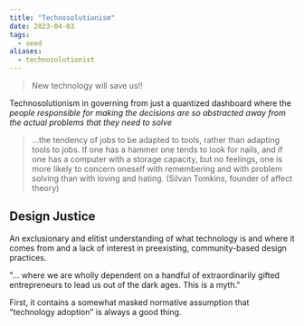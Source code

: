```yaml
---
title: "Technosolutionism"
date: 2023-04-03
tags:
  - seed
aliases:
  - technosolutionist
---
```


> New technology will save us!!

Technosolutionism in governing from just a quantized dashboard where the _people responsible for making the decisions are so abstracted away from the actual problems that they need to solve_

> …the tendency of jobs to be adapted to tools, rather than adapting tools to jobs. If one has a hammer one tends to look for nails, and if one has a computer with a storage capacity, but no feelings, one is more likely to concern oneself with remembering and with problem solving than with loving and hating. (Silvan Tomkins, founder of affect theory)


## Design Justice


An exclusionary and elitist understanding of what technology is and where it comes from and a lack of interest in preexisting, community-based design practices.

"... where we are wholly dependent on a handful of extraordinarily gifted entrepreneurs to lead us out of the dark ages. This is a myth."

First, it contains a somewhat masked normative assumption that "technology adoption" is always a good thing.
